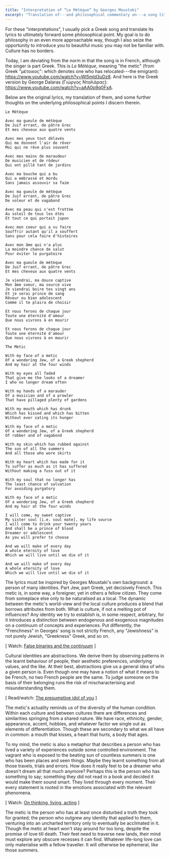 ```yaml
---
title: "Interpretation of “Le Métèque” by Georges Moustaki"
excerpt: "Translation of---and philosophical commentary on---a song titled 'Le Métèque' (the metic)."
---
```


For these "interpretations", I usually pick a Greek song and translate
its lyrics to ultimately forward some philosophical point.  My goal is
to do philosophy in an even more approachable way, though I also seize
the opportunity to introduce you to beautiful music you may not be
familiar with.  Culture has no borders.

Today, I am deviating from the norm in that the song is in French,
although the singer is part Greek.  This is _Le Métèque_, meaning "the
metic" (from Greek "μέτοικος": which denotes one who has relocated---the
emigrant): <https://www.youtube.com/watch?v=WI5mld3uDz8>.  And here is
the Greek version by George Dalaras (Γιώργος Νταλάρας):
<https://www.youtube.com/watch?v=aAA0p9q0FxA>.

Below are the original lyrics, my translation of them, and some further
thoughts on the underlying philosophical points I discern therein.

```
Le Métèque

Avec ma gueule de métèque
De Juif errant, de pâtre Grec
Et mes cheveux aux quatre vents

Avec mes yeux tout délavés
Qui me donnent l'air de rêver
Moi qui ne rêve plus souvent

Avec mes mains de maraudeur
De musicien et de rôdeur
Qui ont pillé tant de jardins

Avec ma bouche qui a bu
Qui a embrassé et mordu
Sans jamais assouvir sa faim

Avec ma gueule de métèque
De Juif errant, de pâtre Grec
De voleur et de vagabond

Avec ma peau qui s'est frottée
Au soleil de tous les étés
Et tout ce qui portait jupon

Avec mon coeur qui a su faire
Souffrir autant qu'il a souffert
Sans pour cela faire d'histoires

Avec mon âme qui n'a plus
La moindre chance de salut
Pour éviter le purgatoire

Avec ma gueule de métèque
De Juif errant, de pâtre Grec
Et mes cheveux aux quatre vents

Je viendrai, ma douce captive
Mon âme soeur, ma source vive
Je viendrai boire tes vingt ans
Et je serai prince de sang
Rêveur ou bien adolescent
Comme il te plaira de choisir

Et nous ferons de chaque jour
Toute une éternité d'amour
Que nous vivrons à en mourir

Et nous ferons de chaque jour
Toute une éternité d'amour
Que nous vivrons à en mourir
```

```
The Metic

With my face of a metic
Of a wondering Jew, of a Greek shepherd
And my hair at the four winds

With my eyes all faded
That give me the looks of a dreamer
I who no longer dream often

With my hands of a marauder
Of a musician and of a prowler
That have pillaged plenty of gardens

With my mouth which has drunk
Which has kissed and which has bitten
Without ever sating its hunger

With my face of a metic
Of a wondering Jew, of a Greek shepherd
Of robber and of vagabond

With my skin which has rubbed against
The sun of all the summers
And all those who wore skirts

With my heart which has made for it
To suffer as much as it has suffered
Without making a fuss out of it

With my soul that no longer has
The least chance of salvation
For avoiding purgatory

With my face of a metic
Of a wondering Jew, of a Greek shepherd
And my hair at the four winds

I will come, my sweet captive
My sister soul [i.e. soul mate], my life source
I will come to drink your twenty years
And shall be a prince of blood
Dreamer or adolescent
As you will prefer to choose

And we will make of every day
A whole eternity of love
Which we will live until we die of it

And we will make of every day
A whole eternity of love
Which we will live until we die of it
```

The lyrics must be inspired by Georges Moustaki's own background: a
person of many identities.  Part Jew, part Greek, yet decisively French.
This metic is, in some way, a foreigner, yet in others a fellow citizen.
They come from someplace else only to be naturalised as a local.  The
dynamic between the metic's world-view and the local culture produces a
blend that borrows attributes from both.  What is culture, if not a
melting pot of influences?  Any identity we try to establish is, in some
respect, arbitrary, for it introduces a distinction between endogenous
and exogenous magnitudes on a continuum of concepts and experiences.
Put differently, the "Frenchness" in Georges' song is not strictly
French, any "Jewishness" is not purely Jewish, "Greekness" Greek, and so
on.

[ Watch: [False binaries and the
continuum](https://protesilaos.com/books/2022-09-16-false-binaries-continuum/)
]

Cultural identities are abstractions.  We derive them by observing
patterns in the learnt behaviour of people, their aesthetic preferences,
underlying values, and the like.  At their best, abstractions give us a
general idea of who a given person is.  Even though one may have a
notion of what it means to be French, no two French people are the same.
To judge someone on the basis of their belonging runs the risk of
mischaracterising and misunderstanding them.

[ Read/watch: [The presumptive idol of
you](https://protesilaos.com/books/2022-08-30-presumptive-idol/) ]

The metic's actuality reminds us of the diversity of the human
condition.  Within each culture and between cultures there are
differences and similarities springing from a shared nature.  We have
race, ethnicity, gender, appearance, accent, hobbies, and whatever
factor we single out as elements of differentiation.  Though these are
secondary to what we all have in common: a mouth that kisses, a heart
that hurts, a body that ages.

To my mind, the metic is also a metaphor that describes a person who has
lived a variety of experiences outside some controlled environment.
The vagrant who is exposed to the beating sun of countless summers is
one who has been places and seen things.  Maybe they learnt something
from all those travels, trials and errors.  How does it really feel to
be a dreamer who doesn't dream all that much anymore?  Perhaps this is
the person who has something to say; something they did not read in a
book and decided it would make them sound smart.  They lived through
every moment.  Their every statement is rooted in the emotions
associated with the relevant phenomena.

[ Watch: [On thinking, living,
acting](https://protesilaos.com/books/2022-09-18-thinking-acting-living/) ]

The metic is the person who has at least once disturbed a truth they
took for granted; the person who outgrew any identity that applied to
them, venturing into an uncharted territory only to eventually be
acclimated in it.  Though the metic at heart won't stay around for too
long, despite the promise of love till death.  Their feet need to
traverse new lands, their mind must explore any obscure recesses it can
find.  Whatever life-long love can only materialise with a fellow
traveller.  It will otherwise be ephemeral, like those summers.
